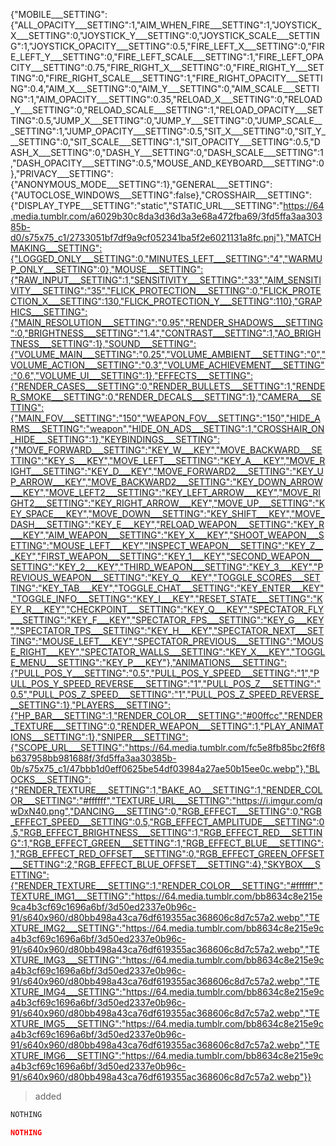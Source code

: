 {"MOBILE___SETTING":{"ALL_OPACITY___SETTING":1,"AIM_WHEN_FIRE___SETTING":1,"JOYSTICK_X___SETTING":0,"JOYSTICK_Y___SETTING":0,"JOYSTICK_SCALE___SETTING":1,"JOYSTICK_OPACITY___SETTING":0.5,"FIRE_LEFT_X___SETTING":0,"FIRE_LEFT_Y___SETTING":0,"FIRE_LEFT_SCALE___SETTING":1,"FIRE_LEFT_OPACITY___SETTING":0.75,"FIRE_RIGHT_X___SETTING":0,"FIRE_RIGHT_Y___SETTING":0,"FIRE_RIGHT_SCALE___SETTING":1,"FIRE_RIGHT_OPACITY___SETTING":0.4,"AIM_X___SETTING":0,"AIM_Y___SETTING":0,"AIM_SCALE___SETTING":1,"AIM_OPACITY___SETTING":0.35,"RELOAD_X___SETTING":0,"RELOAD_Y___SETTING":0,"RELOAD_SCALE___SETTING":1,"RELOAD_OPACITY___SETTING":0.5,"JUMP_X___SETTING":0,"JUMP_Y___SETTING":0,"JUMP_SCALE___SETTING":1,"JUMP_OPACITY___SETTING":0.5,"SIT_X___SETTING":0,"SIT_Y___SETTING":0,"SIT_SCALE___SETTING":1,"SIT_OPACITY___SETTING":0.5,"DASH_X___SETTING":0,"DASH_Y___SETTING":0,"DASH_SCALE___SETTING":1,"DASH_OPACITY___SETTING":0.5,"MOUSE_AND_KEYBOARD___SETTING":0},"PRIVACY___SETTING":{"ANONYMOUS_MODE___SETTING":1},"GENERAL___SETTING":{"AUTOCLOSE_WINDOWS___SETTING":false},"CROSSHAIR___SETTING":{"DISPLAY_TYPE___SETTING":"static","STATIC_URL___SETTING":"https://64.media.tumblr.com/a6029b30c8da3d36d3a3e68a472fba69/3fd5ffa3aa30385b-d0/s75x75_c1/2733051bf7df9a9cf052341ba5f2e6021131a8fc.pnj"},"MATCHMAKING___SETTING":{"LOGGED_ONLY___SETTING":0,"MINUTES_LEFT___SETTING":"4","WARMUP_ONLY___SETTING":0},"MOUSE___SETTING":{"RAW_INPUT___SETTING":1,"SENSITIVITY___SETTING":"33","AIM_SENSITIVITY___SETTING":"35","FLICK_PROTECTION___SETTING":0,"FLICK_PROTECTION_X___SETTING":130,"FLICK_PROTECTION_Y___SETTING":110},"GRAPHICS___SETTING":{"MAIN_RESOLUTION___SETTING":"0.95","RENDER_SHADOWS___SETTING":0,"BRIGHTNESS___SETTING":"1.4","CONTRAST___SETTING":1,"AO_BRIGHTNESS___SETTING":1},"SOUND___SETTING":{"VOLUME_MAIN___SETTING":"0.25","VOLUME_AMBIENT___SETTING":"0","VOLUME_ACTION___SETTING":"0.3","VOLUME_ACHIEVEMENT___SETTING":"0.6","VOLUME_UI___SETTING":1},"EFFECTS___SETTING":{"RENDER_CASES___SETTING":0,"RENDER_BULLETS___SETTING":1,"RENDER_SMOKE___SETTING":0,"RENDER_DECALS___SETTING":1},"CAMERA___SETTING":{"MAIN_FOV___SETTING":"150","WEAPON_FOV___SETTING":"150","HIDE_ARMS___SETTING":"weapon","HIDE_ON_ADS___SETTING":1,"CROSSHAIR_ON_HIDE___SETTING":1},"KEYBINDINGS___SETTING":{"MOVE_FORWARD___SETTING":"KEY_W___KEY","MOVE_BACKWARD___SETTING":"KEY_S___KEY","MOVE_LEFT___SETTING":"KEY_A___KEY","MOVE_RIGHT___SETTING":"KEY_D___KEY","MOVE_FORWARD2___SETTING":"KEY_UP_ARROW___KEY","MOVE_BACKWARD2___SETTING":"KEY_DOWN_ARROW___KEY","MOVE_LEFT2___SETTING":"KEY_LEFT_ARROW___KEY","MOVE_RIGHT2___SETTING":"KEY_RIGHT_ARROW___KEY","MOVE_UP___SETTING":"KEY_SPACE___KEY","MOVE_DOWN___SETTING":"KEY_SHIFT___KEY","MOVE_DASH___SETTING":"KEY_E___KEY","RELOAD_WEAPON___SETTING":"KEY_R___KEY","AIM_WEAPON___SETTING":"KEY_X___KEY","SHOOT_WEAPON___SETTING":"MOUSE_LEFT___KEY","INSPECT_WEAPON___SETTING":"KEY_Z___KEY","FIRST_WEAPON___SETTING":"KEY_1___KEY","SECOND_WEAPON___SETTING":"KEY_2___KEY","THIRD_WEAPON___SETTING":"KEY_3___KEY","PREVIOUS_WEAPON___SETTING":"KEY_Q___KEY","TOGGLE_SCORES___SETTING":"KEY_TAB___KEY","TOGGLE_CHAT___SETTING":"KEY_ENTER___KEY","TOGGLE_INFO___SETTING":"KEY_I___KEY","RESET_STATE___SETTING":"KEY_R___KEY","CHECKPOINT___SETTING":"KEY_Q___KEY","SPECTATOR_FLY___SETTING":"KEY_F___KEY","SPECTATOR_FPS___SETTING":"KEY_G___KEY","SPECTATOR_TPS___SETTING":"KEY_H___KEY","SPECTATOR_NEXT___SETTING":"MOUSE_LEFT___KEY","SPECTATOR_PREVIOUS___SETTING":"MOUSE_RIGHT___KEY","SPECTATOR_WALLS___SETTING":"KEY_X___KEY","TOGGLE_MENU___SETTING":"KEY_P___KEY"},"ANIMATIONS___SETTING":{"PULL_POS_Y___SETTING":"0.5","PULL_POS_Y_SPEED___SETTING":"1","PULL_POS_Y_SPEED_REVERSE___SETTING":"1","PULL_POS_Z___SETTING":"0.5","PULL_POS_Z_SPEED___SETTING":"1","PULL_POS_Z_SPEED_REVERSE___SETTING":1},"PLAYERS___SETTING":{"HP_BAR___SETTING":1,"RENDER_COLOR___SETTING":"#00ffcc","RENDER_TEXTURE___SETTING":0,"RENDER_WEAPON___SETTING":1,"PLAY_ANIMATIONS___SETTING":1},"SNIPER___SETTING":{"SCOPE_URL___SETTING":"https://64.media.tumblr.com/fc5e8fb85bc2f6f8b637958bb981688f/3fd5ffa3aa30385b-0b/s75x75_c1/47bbb1d0eff0625be54df03984a27ae50b15ee0c.webp"},"BLOCKS___SETTING":{"RENDER_TEXTURE___SETTING":1,"BAKE_AO___SETTING":1,"RENDER_COLOR___SETTING":"#ffffff","TEXTURE_URL___SETTING":"https://i.imgur.com/qwDxN40.png","DANCING___SETTING":0,"RGB_EFFECT___SETTING":0,"RGB_EFFECT_SPEED___SETTING":0.5,"RGB_EFFECT_AMPLITUDE___SETTING":0.5,"RGB_EFFECT_BRIGHTNESS___SETTING":1,"RGB_EFFECT_RED___SETTING":1,"RGB_EFFECT_GREEN___SETTING":1,"RGB_EFFECT_BLUE___SETTING":1,"RGB_EFFECT_RED_OFFSET___SETTING":0,"RGB_EFFECT_GREEN_OFFSET___SETTING":2,"RGB_EFFECT_BLUE_OFFSET___SETTING":4},"SKYBOX___SETTING":{"RENDER_TEXTURE___SETTING":1,"RENDER_COLOR___SETTING":"#ffffff","TEXTURE_IMG1___SETTING":"https://64.media.tumblr.com/bb8634c8e215e9ca4b3cf69c1696a6bf/3d50ed2337e0b96c-91/s640x960/d80bb498a43ca76df619355ac368606c8d7c57a2.webp","TEXTURE_IMG2___SETTING":"https://64.media.tumblr.com/bb8634c8e215e9ca4b3cf69c1696a6bf/3d50ed2337e0b96c-91/s640x960/d80bb498a43ca76df619355ac368606c8d7c57a2.webp","TEXTURE_IMG3___SETTING":"https://64.media.tumblr.com/bb8634c8e215e9ca4b3cf69c1696a6bf/3d50ed2337e0b96c-91/s640x960/d80bb498a43ca76df619355ac368606c8d7c57a2.webp","TEXTURE_IMG4___SETTING":"https://64.media.tumblr.com/bb8634c8e215e9ca4b3cf69c1696a6bf/3d50ed2337e0b96c-91/s640x960/d80bb498a43ca76df619355ac368606c8d7c57a2.webp","TEXTURE_IMG5___SETTING":"https://64.media.tumblr.com/bb8634c8e215e9ca4b3cf69c1696a6bf/3d50ed2337e0b96c-91/s640x960/d80bb498a43ca76df619355ac368606c8d7c57a2.webp","TEXTURE_IMG6___SETTING":"https://64.media.tumblr.com/bb8634c8e215e9ca4b3cf69c1696a6bf/3d50ed2337e0b96c-91/s640x960/d80bb498a43ca76df619355ac368606c8d7c57a2.webp"}}
> added
``` Css
NOTHING
```
``` json
NOTHING
```
